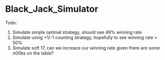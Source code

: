 # Black_Jack_Simulator

Todo:
1. Simulate simple optimal strategy, should see 49% winning rate
2. Simulate using +1/-1 counting strategy, hopefully to see winning rate > 50%
3. Simulate soft 17, can we increace our winning rate given there are some n00bs on the table?
